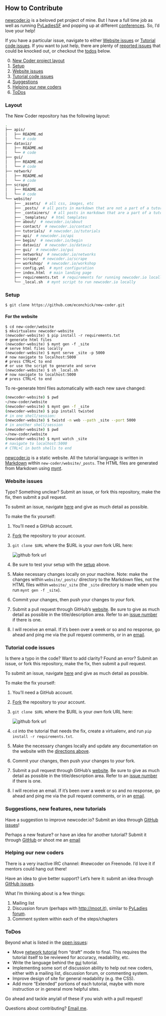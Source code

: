 ## How to Contribute

[newcoder.io](http://newcoder.io) is a beloved pet project of mine.  But I have a full time job as well as running [PyLadiesSF](http://www.meetup.com/pyladiessf) and popping up at different [conferences](http://www.roguelynn.com/talks).  So, I’d love your help!

If you have a particular issue, navigate to either [Website issues](#website-issues) or [Tutorial code issues](#tutorial-code-issues).  If you want to just help, there are plenty of [reported issues](https://github.com/econchick/new-coder/issues?state=open) that could be knocked out, or checkout the [todos](#todos) below.


0. [New Coder project layout](#layout)
1. [Setup](#setup)
1. [Website issues](#website-issues)
2. [Tutorial code issues](#tutorial-code-issues)
3. [Suggestions](#suggestions)
4. [Helping our new coders](#helping-our-new-coders)
5. [ToDos](#todos)



### Layout

The New Coder repository has the following layout:

```bash
.
├── apis/
│   ├── README.md
│   └── # code
├── dataviz/
│   ├── README.md
│   └── # code
├── gui/
│   ├── README.md
│   └── # code
├── network/
│   ├── README.md
│   └── # code
├── scrape/
│   ├── README.md
│   └── # code
└── website/
    ├── _assets/  # all css, images, etc
    ├── _posts/  # all posts in markdown that are not a part of a tutorial
    ├── _containers/  # all posts in markdown that are a part of a tutorial
    ├── _templates/  # html templates
    ├── about/  # newcoder.io/about
    ├── contact/  # newcoder.io/contact
    ├── tutorials/  # newcoder.io/tutorials
    ├── api/  # newcoder.io/api
    ├── begin/  # newcoder.io/begin
    ├── dataviz/  # newcoder.io/dataviz
    ├── gui/  # newcoder.io/gui
    ├── networks/  # newcoder.io/networks
    ├── scrape/  # newcoder.io/scrape
    ├── workshop/  # newcoder.io/workshop
    ├── config.yml  # mynt configuration
    ├── index.html  # main landing page
    ├── requirements.txt  # requirements for running newcoder.io locally
    └── _local.sh  # mynt script to run newcoder.io locally
```

### Setup

```bash
$ git clone https://github.com/econchick/new-coder.git
```

#### For the website

```
$ cd new-coder/website
$ mkvirtualenv newcoder-website
(newcoder-website) $ pip install -r requirements.txt
# generate html files
(newcoder-website) $ mynt gen -f _site
# serve html files locally
(newcoder-website) $ mynt serve _site -p 5000
# now navigate to localhost:5000
# press CTRL+C to end
# or use the script to generate and serve
(newcoder-website) $ sh _local.sh
# now navigate to localhost:5000
# press CTRL+C to end

```

To re-generate html files automatically with each new save changed:

```bash
(newcoder-website) $ pwd
~/new-coder/website
(newcoder-website) $ mynt gen -f _site
(newcoder-website) $ pip install twisted
# in one shell/session:
(newcoder-website) $ twistd -n web --path _site --port 5000
# in another shell/session
(newcoder-website) $ pwd
~/new-coder/website
(newcoder-website) $ mynt watch _site
# navigate to localhost:5000
# CTRL+C in both shells to end
```

[newcoder.io](http://newcoder.io) is a static website. All the tutorial language is written in [Markdown](http://en.wikipedia.org/wiki/Markdown) within `new-coder/website/_posts`.  The HTML files are generated from Markdown using [mynt](http://mynt.mirroredwhite.com/).

### Website issues

Typo? Something unclear? Submit an issue, or fork this repository, make the fix, then submit a pull request.

To submit an issue, navigate [here](https://github.com/econchick/new-coder/issues/new) and give as much detail as possible.

To make the fix yourself:

1. You’ll need a GitHub account.
2. [Fork](https://github.com/econchick/new-coder/fork) the repository to your account.
3. `git clone $URL` where the $URL is your *own* fork URL here:

	![github fork url](http://dl.dropboxusercontent.com/s/zgdnm7fi2oey161/2013-08-18%20at%202.40%20PM.png)

4. Be sure to test your setup with the [setup](#setup) above.
5. Make necessary changes locally on your machine.  Note: make the changes within `website/_posts/` directory to the Markdown files, not the HTML files within `website/_site` (the `_site` directory is made when you run `mynt gen -f _site`).
6. Commit your changes, then push your changes to *your* fork.
7. Submit a pull request through GitHub’s [website](https://github.com/econchick/new-coder/compare/).  Be sure to give as much detail as possible in the title/description area.  Refer to an [issue number](https://github.com/econchick/new-coder/issues?state=open) if there is one.
8. I will receive an email.  If it’s been over a week or so and no response, go ahead and ping me via the pull request comments, or in an [email](mailto:lynn+github@newcoder.io).


### Tutorial code issues

Is there a typo in the code? Want to add clarity?  Found an error? Submit an issue, or fork this repository, make the fix, then submit a pull request.

To submit an issue, navigate [here](https://github.com/econchick/new-coder/issues/new) and give as much detail as possible.

To make the fix yourself:

1. You’ll need a GitHub account.
2. [Fork](https://github.com/econchick/new-coder/fork) the repository to your account.
3. `git clone $URL` where the $URL is your *own* fork URL here:

	![github fork url](http://dl.dropboxusercontent.com/s/zgdnm7fi2oey161/2013-08-18%20at%202.40%20PM.png)

4. `cd` into the tutorial that needs the fix, create a virtualenv, and run `pip install -r requirements.txt`.
5.  Make the necessary changes locally and update any documentation on the website with the [directions above](#website-issues).
6. Commit your changes, then push your changes to *your* fork.
7. Submit a pull request through GitHub’s [website](https://github.com/econchick/new-coder/compare/).  Be sure to give as much detail as possible in the title/description area.  Refer to an [issue number](https://github.com/econchick/new-coder/issues?state=open) if there is one.
8. I will receive an email.  If it’s been over a week or so and no response, go ahead and ping me via the pull request comments, or in an [email](mailto:lynn+github@newcoder.io).


### Suggestions, new features, new tutorials

Have a suggestion to improve newcoder.io? Submit an idea through [GitHub issues](https://github.com/econchick/new-coder/issues/new)!

Perhaps a new feature? or have an idea for another tutorial? Submit it through [GitHub](https://github.com/econchick/new-coder/issues/new) or shoot me an [email](mailto:lynn+github@newcoder.io)


### Helping our new coders

There is a very inactive IRC channel: #newcoder on Freenode.  I’d love it if mentors could hang out there!

Have an idea to give better support?  Let’s here it: submit an idea through [GitHub issues](https://github.com/econchick/new-coder/issues/new).

What I’m thinking about is a few things:

1. Mailing list
2. Discussion forum (perhaps with http://moot.it), similar to [PyLadies forum](http://discuss.pyladies.com).
3. Comment system within each of the steps/chapters


### ToDos

Beyond what is listed in the [open issues](https://github.com/econchick/new-coder/issues?state=open):

* Move [network tutorial](http://newcoder.io/~drafts/networks/) from “draft” mode to final.  This requires the tutorial itself to be reviewed for accuracy, readability, etc.
* Write the language behind the [gui](https://github.com/econchick/new-coder/tree/master/gui) tutorial.
* Implementing some sort of discussion ability to help out new coders, either with a mailing list, discussion forum, or commenting system.
* Improve design of site for general readability (e.g. the CSS).
* Add more “Extended” portions of each tutorial, maybe with more instruction or in general more helpful sites.

Go ahead and tackle any/all of these if you wish with a pull request!

Questions about contributing? [Email me](mailto:lynn+github@newcoder.io).
